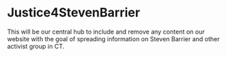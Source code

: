 # Justice4StevenBarrier
This will be our central hub to include and remove any content on our website with the goal of spreading information on Steven Barrier and other activist group in CT.
